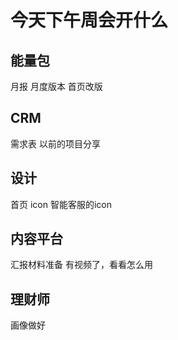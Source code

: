 # 今天下午周会开什么
## 能量包
月报
月度版本
首页改版

## CRM
需求表
以前的项目分享

## 设计
首页
icon
智能客服的icon

## 内容平台
汇报材料准备
有视频了，看看怎么用

## 理财师
画像做好
